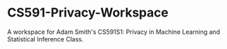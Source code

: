 # CS591-Privacy-Workspace
A workspace for Adam Smith's CS591S1: Privacy in Machine Learning and Statistical Inference Class.
